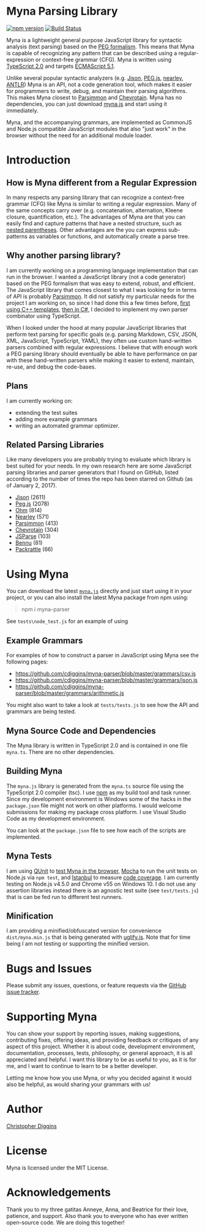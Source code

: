 # Myna Parsing Library 

[![npm version](https://badge.fury.io/js/myna-parser.svg)](https://badge.fury.io/js/myna-parser) 
[![Build Status](https://travis-ci.org/cdiggins/myna-parser.svg?branch=master)](https://travis-ci.org/cdiggins/myna-parser)

Myna is a lightweight general purpose JavaScript library for syntactic analysis (text parsing) based on the [PEG formalism](http://bford.info/pub/lang/peg). This means that Myna is capable of recognizing any pattern that can be described using a regular-expression or context-free grammar (CFG). Myna is written using [TypeScript 2.0](https://www.typescriptlang.org/) and targets [ECMAScript 5.1](https://www.ecma-international.org/ecma-262/5.1/). 

Unlike several popular syntactic analyzers (e.g. [Jison](http://jison.org/), [PEG.js](https://pegjs.org/), [nearley](http://nearley.js.org/), [ANTLR](http://www.antlr.org/)) Myna is an API, not a code generation tool, which makes it easier for programmers to write, debug, and maintain their parsing algorithms. This makes Myna closest to [Parsimmon](https://github.com/jneen/parsimmon) and [Chevrotain](https://github.com/SAP/chevrotain). Myna has no dependencies, you can just download [myna.js](https://github.com/cdiggins/myna-parser/raw/master/myna.js) and start using it immediately.

Myna, and the accompanying grammars, are implemented as CommonJS and Node.js compatible JavaScript modules that also "just work" in the browser without the need for an additional module loader. 

# Introduction 

## How is Myna different from a Regular Expression

In many respects any parsing library that can recognize a context-free grammar (CFG) like Myna is similar to writing a regular expression. Many of the same concepts carry over (e.g. concatenation, alternation, Kleene closure, quantification, etc.). The advantages of Myna are that you can easily find and capture patterns that have a nested structure, such as [nested parentheses](http://stackoverflow.com/questions/133601/can-regular-expressions-be-used-to-match-nested-patterns). Other advantages are the you can express sub-patterns as variables or functions, and automatically create a parse tree.  

## Why another parsing library? 

I am currently working on a programming language implementation that can run in the browser. I wanted a JavaScript library (not a code generator) based on the PEG formalism that was easy to extend, robust, and efficient. The JavaScript library that comes closest to what I was looking for in terms of API is probably [Parsimmon](https://github.com/jneen/parsimmon). It did not satisfy my particular needs for the project I am working on, so since I had done this a few times before, [first using C++ templates](http://www.drdobbs.com/cpp/recursive-descent-peg-parsers-using-c-te/212700432), [then in C#](https://www.codeproject.com/Articles/272494/Implementing-Programming-Languages-using-Csharp), I decided to implement my own parser combinator using TypeScript.

When I looked under the hood at many popular JavaScript libraries that perform text parsing for specific goals (e.g. parsing Markdown, CSV, JSON, XML, JavaScript, TypeScript, YAML), they often use custom hand-written parsers combined with regular expressions. I believe that with enough work a PEG parsing library should eventually be able to have performance on par with these hand-written parsers while making it easier to extend, maintain, re-use, and debug the code-bases. 

## Plans

I am currently working on:
- extending the test suites 
- adding more example grammars
- writing an automated grammar optimizer.  

## Related Parsing Libraries

Like many developers you are probably trying to evaluate which library is best suited for your needs. In my own research here are some JavaScript parsing libraries and parser generators that I found on GitHub, listed according to the number of times the repo has been starred on Github (as of January 2, 2017).

- [Jison](https://github.com/zaach/jison) (2611)
- [Peg.js](https://github.com/pegjs/pegjs) (2078)
- [Ohm](https://github.com/harc/ohm) (814)
- [Nearley](https://github.com/Hardmath123/nearley) (571)
- [Parsimmon](https://github.com/jneen/parsimmon) (413)
- [Chevrotain](https://github.com/SAP/chevrotain) (304)
- [JSParse](https://github.com/doublec/jsparse) (103)
- [Bennu](https://github.com/mattbierner/bennu) (81)
- [Packrattle](https://github.com/robey/packrattle) (66)

# Using Myna 

You can download the latest [`myna.js`](https://github.com/cdiggins/myna-parser/raw/master/myna.js) directly and just start using it in your project, or you can also install the latest Myna package from npm using:

> npm i myna-parser

See `tests\node_test.js` for an example of using     

## Example Grammars 

For examples of how to construct a parser in JavaScript using Myna see the following pages:

- https://github.com/cdiggins/myna-parser/blob/master/grammars/csv.js
- https://github.com/cdiggins/myna-parser/blob/master/grammars/json.js
- https://github.com/cdiggins/myna-parser/blob/master/grammars/arithmetic.js

You might also want to take a look at `tests/tests.js` to see how the API and grammars are being tested. 

## Myna Source Code and Dependencies

The Myna library is written in TypeScript 2.0 and is contained in one file `myna.ts`. There are no other dependencies.
 
## Building Myna

The `myna.js` library is generated from the `myna.ts` source file using the TypeScript 2.0 compiler (tsc). I use [npm](http://npmjs.com) as my build tool and task runner. Since my development environment is Windows some of the hacks in the `package.json` file might not work on other platforms. I would welcome submissions for making my package cross platform. I use Visual Studio Code as my development environment.  

<!--
The commands you can use from the shell once you have npm installed are:

- `npm run build` - Runs the TypeScript compiler (tsc) to generate `myna.js` from `myna.ts`. 
  - The post build steps are to run `test`, `wincover`, `makedist` and `copyfiles` 
- `npm run test` or `npm tests` - Runs the Mocha test runner on the test suite `tests\mocha_runner.js`
- `npm run makdist` - Creates a minified version of myna `dist\myna.min.js`
- `npm run wincover` - Creates a code coverage report build using Istanbul (re-runs Mocha)  
- `npm run copyfiles` - Copies test files and build results to the documentation folder.  
-->

You can look at the `package.json` file to see how each of the scripts are implemented.    

## Myna Tests  

I am using [QUnit](http://qunitjs.com) to [test Myna in the browser](https://cdiggins.github.io/myna-parser/qunit.html), [Mocha](http://mochajs.org) to run the unit tests on Node.js via `npm test`, and [Istanbul](http://istanbul-js.org) to measure [code coverage](https://cdiggins.github.io/myna-parser/coverage/lcov-report/index.html). I am currently testing on Node.js v4.5.0 and Chrome v55 on Windows 10. I do not use any  assertion libraries instead there is an agnostic test suite (see `test/tests.js`) that is can be fed run to different test runners.    
 
## Minification   

I am providing a minified/obfuscated version for convenience `dist/myna.min.js` that is being generated with [uglify.js](https://www.npmjs.com/package/uglify-js). Note that for time being I am not testing or supporting the minified version.  

# Bugs and Issues

Please submit any issues, questions, or feature requests via the [GitHub issue tracker](https://github.com/cdiggins/myna-parser/issues).

# Supporting Myna

You can show your support by reporting issues, making suggestions, contributing fixes, offering ideas, and providing feedback or critiques of any aspect of this project. Whether it is about code, development environment, documentation, processes, tests, philosophy, or general approach, it is all appreciated and helpful. I want this library to be as useful to you, as it is for me, and I want to continue to learn to be a better developer.

Letting me know how you use Myna, or why you decided against it would also be helpful, as would sharing your grammars with us!           

# Author 

[Christopher Diggins](https://github.com/cdiggins)

# License

Myna is licensed under the MIT License.   

# Acknowledgements 

Thank you to my three gatitas Anneye, Anna, and Beatrice for their love, patience, and support. Also thank you to everyone who has ever written open-source code. We are doing this together!  

 